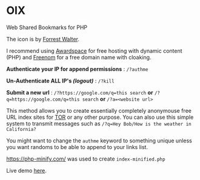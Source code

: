 # OIX
Web Shared Bookmarks for PHP

The icon is by [Forrest Walter](http://www.forrestwalter.com/).

I recommend using [Awardspace](https://awardspace.net) for free hosting with dynamic content (PHP) and [Freenom](https://freenom.com) for a free domain name with cloaking.

**Authenticate your IP for append permissions** : `/?authme`

**Un-Authenticate ALL IP's _(logout)_** : `/?kill`

**Submit a new url** : `/?https://google.com/q=this search` **or** `/?q=https://google.com/q=this search` **or** `/?a=<website url>`

This method allows you to create essentially completely anonymouse free URL index sites for [TOR](https://www.torproject.org/) or any other purpose. You can also use this simple system to transmit messages such as `/?q=Hey Bob/How is the weather in California?`

You might want to change the `authme` keyword to something unique unless you want randoms to be able to append to your links list.

https://php-minify.com/ was used to create `index-minified.php`

Live demo [here](http://oix.atwebpages.com/).
